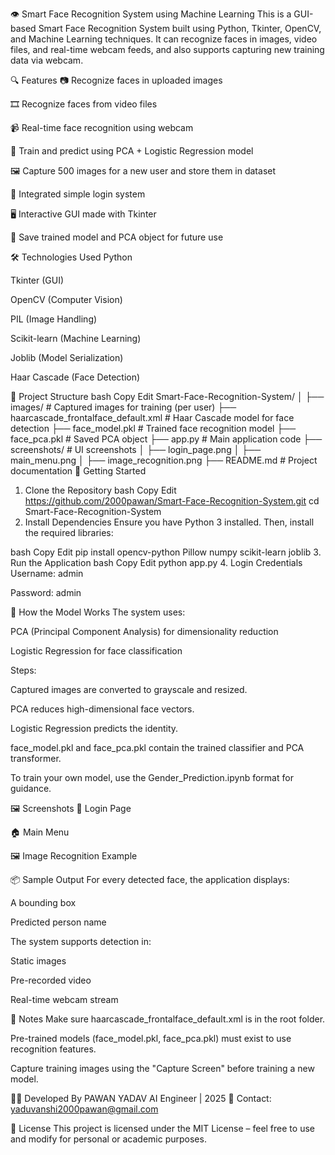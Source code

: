 👁️ Smart Face Recognition System using Machine Learning
This is a GUI-based Smart Face Recognition System built using Python, Tkinter, OpenCV, and Machine Learning techniques. It can recognize faces in images, video files, and real-time webcam feeds, and also supports capturing new training data via webcam.

🔍 Features
📷 Recognize faces in uploaded images

🎞️ Recognize faces from video files

📹 Real-time face recognition using webcam

🧠 Train and predict using PCA + Logistic Regression model

🖼️ Capture 500 images for a new user and store them in dataset

🔐 Integrated simple login system

🖥️ Interactive GUI made with Tkinter

💾 Save trained model and PCA object for future use

🛠️ Technologies Used
Python

Tkinter (GUI)

OpenCV (Computer Vision)

PIL (Image Handling)

Scikit-learn (Machine Learning)

Joblib (Model Serialization)

Haar Cascade (Face Detection)

📁 Project Structure
bash
Copy
Edit
Smart-Face-Recognition-System/
│
├── images/                              # Captured images for training (per user)
├── haarcascade_frontalface_default.xml # Haar Cascade model for face detection
├── face_model.pkl                       # Trained face recognition model
├── face_pca.pkl                         # Saved PCA object
├── app.py                               # Main application code
├── screenshots/                         # UI screenshots
│   ├── login_page.png
│   ├── main_menu.png
│   ├── image_recognition.png
├── README.md                            # Project documentation
🚀 Getting Started
1. Clone the Repository
bash
Copy
Edit
https://github.com/2000pawan/Smart-Face-Recognition-System.git
cd Smart-Face-Recognition-System
2. Install Dependencies
Ensure you have Python 3 installed. Then, install the required libraries:

bash
Copy
Edit
pip install opencv-python Pillow numpy scikit-learn joblib
3. Run the Application
bash
Copy
Edit
python app.py
4. Login Credentials
Username: admin

Password: admin

🧠 How the Model Works
The system uses:

PCA (Principal Component Analysis) for dimensionality reduction

Logistic Regression for face classification

Steps:

Captured images are converted to grayscale and resized.

PCA reduces high-dimensional face vectors.

Logistic Regression predicts the identity.

face_model.pkl and face_pca.pkl contain the trained classifier and PCA transformer.

To train your own model, use the Gender_Prediction.ipynb format for guidance.

🖼️ Screenshots
🔐 Login Page

🏠 Main Menu

🖼 Image Recognition Example

📦 Sample Output
For every detected face, the application displays:

A bounding box

Predicted person name

The system supports detection in:

Static images

Pre-recorded video

Real-time webcam stream

📌 Notes
Make sure haarcascade_frontalface_default.xml is in the root folder.

Pre-trained models (face_model.pkl, face_pca.pkl) must exist to use recognition features.

Capture training images using the "Capture Screen" before training a new model.

👨‍💻 Developed By
PAWAN YADAV
AI Engineer | 2025
📧 Contact: yaduvanshi2000pawan@gmail.com

📜 License
This project is licensed under the MIT License – feel free to use and modify for personal or academic purposes.

